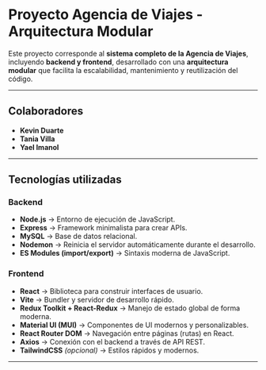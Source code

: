 # Proyecto Agencia de Viajes - Arquitectura Modular

Este proyecto corresponde al **sistema completo de la Agencia de Viajes**, incluyendo **backend y frontend**, desarrollado con una **arquitectura modular** que facilita la escalabilidad, mantenimiento y reutilización del código.

---

##  Colaboradores

- **Kevin Duarte**  
- **Tania Villa**  
- **Yael Imanol**

---

## Tecnologías utilizadas

### Backend
- **Node.js** → Entorno de ejecución de JavaScript.
- **Express** → Framework minimalista para crear APIs.
- **MySQL** → Base de datos relacional.
- **Nodemon** → Reinicia el servidor automáticamente durante el desarrollo.
- **ES Modules (import/export)** → Sintaxis moderna de JavaScript.

### Frontend
- **React** → Biblioteca para construir interfaces de usuario.
- **Vite** → Bundler y servidor de desarrollo rápido.
- **Redux Toolkit + React-Redux** → Manejo de estado global de forma moderna.
- **Material UI (MUI)** → Componentes de UI modernos y personalizables.
- **React Router DOM** → Navegación entre páginas (rutas) en React.
- **Axios** → Conexión con el backend a través de API REST.
- **TailwindCSS** *(opcional)* → Estilos rápidos y modernos.

---

